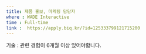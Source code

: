 ```yaml
---
title: 제품 홍보, 마케팅 담당자
where : WADE Interactive
time : Full-time
link :  https://apply.biq.kr/?id=125333799121715200
---
```

기술 : 관련 경험이 6개월 이상 있어야합니다.

